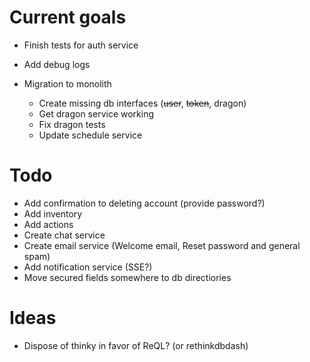 # Current goals

- Finish tests for auth service

- Add debug logs

- Migration to monolith
  - Create missing db interfaces (~~user~~, ~~token~~, dragon)
  - Get dragon service working
  - Fix dragon tests
  - Update schedule service

# Todo

- Add confirmation to deleting account (provide password?)
- Add inventory
- Add actions
- Create chat service
- Create email service (Welcome email, Reset password and general spam)
- Add notification service (SSE?)
- Move secured fields somewhere to db directiories

# Ideas

- Dispose of thinky in favor of ReQL? (or rethinkdbdash)
